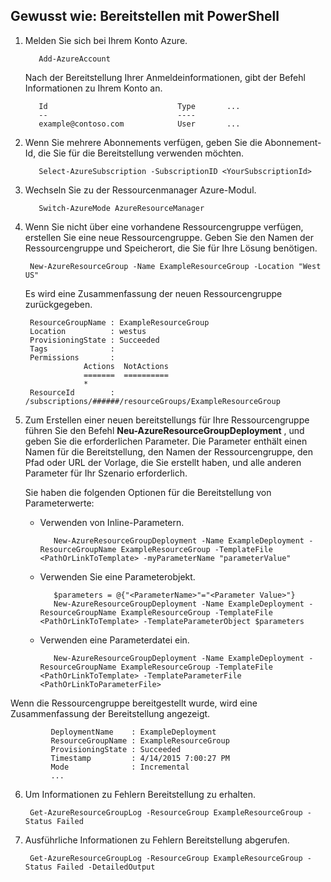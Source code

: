 ## <a name="how-to-deploy-with-powershell"></a>Gewusst wie: Bereitstellen mit PowerShell

1. Melden Sie sich bei Ihrem Konto Azure.

          Add-AzureAccount

   Nach der Bereitstellung Ihrer Anmeldeinformationen, gibt der Befehl Informationen zu Ihrem Konto an.

          Id                             Type       ...
          --                             ----    
          example@contoso.com            User       ...   

2. Wenn Sie mehrere Abonnements verfügen, geben Sie die Abonnement-Id, die Sie für die Bereitstellung verwenden möchten. 

          Select-AzureSubscription -SubscriptionID <YourSubscriptionId>

3. Wechseln Sie zu der Ressourcenmanager Azure-Modul.

          Switch-AzureMode AzureResourceManager

4. Wenn Sie nicht über eine vorhandene Ressourcengruppe verfügen, erstellen Sie eine neue Ressourcengruppe. Geben Sie den Namen der Ressourcengruppe und Speicherort, die Sie für Ihre Lösung benötigen.

        New-AzureResourceGroup -Name ExampleResourceGroup -Location "West US"

   Es wird eine Zusammenfassung der neuen Ressourcengruppe zurückgegeben.

        ResourceGroupName : ExampleResourceGroup
        Location          : westus
        ProvisioningState : Succeeded
        Tags              :
        Permissions       :
                    Actions  NotActions
                    =======  ==========
                    *
        ResourceId        : /subscriptions/######/resourceGroups/ExampleResourceGroup

5. Zum Erstellen einer neuen bereitstellungs für Ihre Ressourcengruppe führen Sie den Befehl **Neu-AzureResourceGroupDeployment** , und geben Sie die erforderlichen Parameter. Die Parameter enthält einen Namen für die Bereitstellung, den Namen der Ressourcengruppe, den Pfad oder URL der Vorlage, die Sie erstellt haben, und alle anderen Parameter für Ihr Szenario erforderlich. 
   
   Sie haben die folgenden Optionen für die Bereitstellung von Parameterwerte: 
   
   - Verwenden von Inline-Parametern.

            New-AzureResourceGroupDeployment -Name ExampleDeployment -ResourceGroupName ExampleResourceGroup -TemplateFile <PathOrLinkToTemplate> -myParameterName "parameterValue"

   - Verwenden Sie eine Parameterobjekt.

            $parameters = @{"<ParameterName>"="<Parameter Value>"}
            New-AzureResourceGroupDeployment -Name ExampleDeployment -ResourceGroupName ExampleResourceGroup -TemplateFile <PathOrLinkToTemplate> -TemplateParameterObject $parameters

   - Verwenden eine Parameterdatei ein.

            New-AzureResourceGroupDeployment -Name ExampleDeployment -ResourceGroupName ExampleResourceGroup -TemplateFile <PathOrLinkToTemplate> -TemplateParameterFile <PathOrLinkToParameterFile>

  Wenn die Ressourcengruppe bereitgestellt wurde, wird eine Zusammenfassung der Bereitstellung angezeigt.

             DeploymentName    : ExampleDeployment
             ResourceGroupName : ExampleResourceGroup
             ProvisioningState : Succeeded
             Timestamp         : 4/14/2015 7:00:27 PM
             Mode              : Incremental
             ...

6. Um Informationen zu Fehlern Bereitstellung zu erhalten.

        Get-AzureResourceGroupLog -ResourceGroup ExampleResourceGroup -Status Failed

7. Ausführliche Informationen zu Fehlern Bereitstellung abgerufen.

        Get-AzureResourceGroupLog -ResourceGroup ExampleResourceGroup -Status Failed -DetailedOutput
